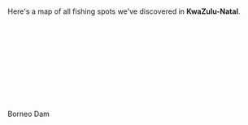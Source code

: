 <p><br>Here's a map of all fishing spots we've discovered in <strong>KwaZulu-Natal</strong>.</p>
<div class="container-fluid">
<div class="row">
<div class="col-6">
<h5 class="chalets-only"></h5>
<p><br></p>
</div>
<div class="col-6">
<h5 class="chalets-camping"></h5>
<p><br></p>
</div>
<div class="col-6">
<h5 class="camping-only"></h5>
<p><br></p>
</div>
<div class="col-6">
<h5 class="body-of-water"><span></span></h5>
<p><br></p>
</div>
<div class="col-6">
<h5 class="private-spot"></h5>
<p>Borneo Dam</p>
</div>
</div>
</div>
